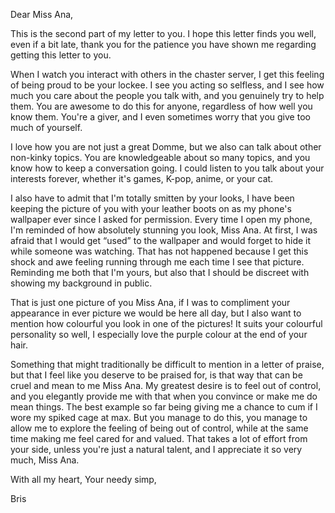 Dear Miss Ana,

This is the second part of my letter to you. I hope this letter finds you well, even if a bit late, thank you for the patience you have shown me regarding getting this letter to you. 

When I watch you interact with others in the chaster server, I get this feeling of being proud to be your lockee. I see you acting so selfless, and I see how much you care about the people you talk with, and you genuinely try to help them. You are awesome to do this for anyone, regardless of how well you know them. You're a giver, and I even sometimes worry that you give too much of yourself. 

I love how you are not just a great Domme, but we also can talk about other non-kinky topics. You are knowledgeable about so many topics, and you know how to keep a conversation going. I could listen to you talk about your interests forever, whether it's games, K-pop, anime, or your cat. 

I also have to admit that I'm totally smitten by your looks, I have been keeping the picture of you with your leather boots on as my phone's wallpaper ever since I asked for permission. Every time I open my phone, I'm reminded of how absolutely stunning you look, Miss Ana. At first, I was afraid that I would get “used” to the wallpaper and would forget to hide it while someone was watching. That has not happened because I get this shock and awe feeling running through me each time I see that picture. Reminding me both that I'm yours, but also that I should be discreet with showing my background in public. 

That is just one picture of you Miss Ana, if I was to compliment your appearance in ever picture we would be here all day, but I also want to mention how colourful you look in one of the pictures! It suits your colourful personality so well, I especially love the purple colour at the end of your hair. 

Something that might traditionally be difficult to mention in a letter of praise, but that I feel like you deserve to be praised for, is that way that can be cruel and mean to me Miss Ana. My greatest desire is to feel out of control, and you elegantly provide me with that when you convince or make me do mean things. The best example so far being giving me a chance to cum if I wore my spiked cage at max. But you manage to do this, you manage to allow me to explore the feeling of being out of control, while at the same time making me feel cared for and valued. That takes a lot of effort from your side, unless you're just a natural talent, and I appreciate it so very much, Miss Ana.

With all my heart,
Your needy simp,

Bris